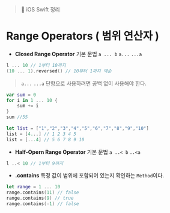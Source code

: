 > 📝 iOS Swift 정리   

# Range Operators ( 범위 연산자 )
+ **Closed Range Operator**
기본 문법  `a ... b` `a...` `...a`
```swift
l ... 10 // 1부터 10까지 
(10 ... 1).reversed() // 10부터 1까지 역순
```
> `a...` `...a` 단항으로 사용하려면 공백 없이 사용해야 한다.
```swift
var sum = 0
for i in 1 ... 10 {
    sum += i
}
sum //55
    
let list = ["1","2","3","4","5","6","7","8","9","10"]
list = [4...] // 1 2 3 4 5
list = [...4] // 5 6 7 8 9 10
```

+ **Half-Opern Range Operator**
기본 문법 `a ..< b` `..<a`
```swift
l ..< 10 // 1부터 9까지 
```
    
+ **.contains** 
특정 값이 범위에 포함되어 있는지 확인하는 `Method`이다.
```swift
let range = 1 ... 10
range.contains(11) // false
range.contains(9) // true
range.contains(-1) // false
```



